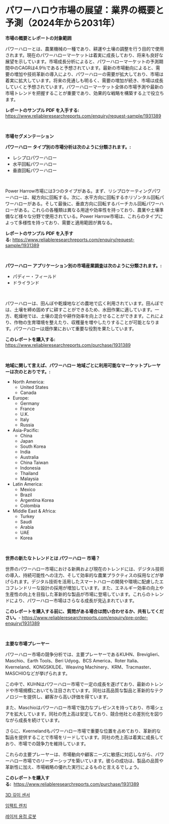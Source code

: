 <p><h1>パワーハロウ市場の展望：業界の概要と予測（2024年から2031年）</h1></p><p><strong>市場の概要とレポートの対象範囲</strong></p>
<p><p>パワーハローとは、農業機械の一種であり、耕運や土壌の調整を行う目的で使用されます。現在のパワーハローマーケットは着実に成長しており、将来も良好な展望を示しています。市場成長分析によると、パワーハローマーケットの予測期間中のCAGRは4.9％であると予想されています。最新の市場動向によると、需要の増加や技術革新の導入により、パワーハローの需要が拡大しており、市場は着実に拡大しています。将来の見通しも明るく、需要の増加が続き、市場は成長していくと予想されています。パワーハローマーケット全体の市場予測や最新の市場トレンドを把握することが重要であり、効果的な戦略を構築する上で役立ちます。</p></p>
<p><strong>レポートのサンプル PDF を入手する:</strong> <a href="https://www.reliableresearchreports.com/enquiry/request-sample/1931389">https://www.reliableresearchreports.com/enquiry/request-sample/1931389</a></p>
<p>&nbsp;</p>
<p><strong>市場セグメンテーション</strong></p>
<p><strong>パワーハロー タイプ別の市場分析は次のように分類されます。:</strong></p>
<p><ul><li>レシプロパワーハロー</li><li>水平回転パワーハロー</li><li>垂直回転パワーハロー</li></ul></p>
<p>&nbsp;</p>
<p><p>Power Harrow市場には3つのタイプがある。まず、リシプロケーティングパワーハローは、縦方向に回転する。次に、水平方向に回転するホリゾンタル回転パワーハローがある。そして最後に、垂直方向に回転するバーチカル回転パワーハローがある。これらの各種類は異なる用途や効率性を持っており、農業や土壌準備など様々な分野で使用されている。Power Harrow市場は、これらのタイプによって多様性を持っており、需要と適用範囲が異なる。</p></p>
<p><strong>レポートのサンプル PDF を入手する:</strong>&nbsp;<a href="https://www.reliableresearchreports.com/enquiry/request-sample/1931389">https://www.reliableresearchreports.com/enquiry/request-sample/1931389</a></p>
<p>&nbsp;</p>
<p><strong> パワーハロー アプリケーション別の市場産業調査は次のように分類されます。:</strong></p>
<p><ul><li>パディー・フィールド</li><li>ドライランド</li></ul></p>
<p>&nbsp;</p>
<p><p>パワーハローは、田んぼや乾燥地などの農地で広く利用されています。田んぼでは、土壌を締め固めずに耕すことができるため、水田作業に適しています。一方、乾燥地では、土壌の混合や耕作効率を向上させることができます。これにより、作物の生育環境を整えたり、収穫量を増やしたりすることが可能となります。パワーハローは畑作業において重要な役割を果たしています。</p></p>
<p><strong>このレポートを購入する:</strong>&nbsp; <a href="https://www.reliableresearchreports.com/purchase/1931389">https://www.reliableresearchreports.com/purchase/1931389</a></p>
<p>&nbsp;</p>
<p><strong>地域に関して言えば、パワーハロー 地域ごとに利用可能なマーケットプレーヤーは次のとおりです。:</strong></p>
<p><ul>
    <li>
        North America:
        <ul>
            <li>United States</li>
            <li>Canada</li>
        </ul>
    </li>
    <li>
        Europe:
        <ul>
            <li>Germany</li>
            <li>France</li>
            <li>U.K.</li>
            <li>Italy</li>
            <li>Russia</li>
        </ul>
    </li>
    <li>
        Asia-Pacific:
        <ul>
            <li>China</li>
            <li>Japan</li>
            <li>South Korea</li>
            <li>India</li>
            <li>Australia</li>
            <li>China Taiwan</li>
            <li>Indonesia</li>
            <li>Thailand</li>
            <li>Malaysia</li>
        </ul>
    </li>
    <li>
        Latin America:
        <ul>
            <li>Mexico</li>
            <li>Brazil</li>
            <li>Argentina Korea</li>
            <li>Colombia</li>
        </ul>
    </li>
    <li>
        Middle East & Africa:
        <ul>
            <li>Turkey</li>
            <li>Saudi</li>
            <li>Arabia</li>
            <li>UAE</li>
            <li>Korea</li>
        </ul>
    </li>
    </ul></p>
<p>&nbsp;</p>
<p><strong>世界の新たなトレンドとは パワーハロー 市場？</strong></p>
<p><p>世界のパワーハロー市場における新興および現在のトレンドには、デジタル技術の導入、持続可能性への注力、そして効率的な農業プラクティスの採用などが挙げられます。デジタル技術を活用したスマートハローの開発や環境に配慮したエコフレンドリーな設計の採用が増加しています。また、エネルギー効率の向上や生産性の向上を目指した革新的な製品が市場に登場しています。これらのトレンドにより、パワーハロー市場はさらなる成長が見込まれています。</p></p>
<p><strong>このレポートを購入する前に、質問がある場合は問い合わせるか、共有してください。</strong>- <a href="https://www.reliableresearchreports.com/enquiry/pre-order-enquiry/1931389">https://www.reliableresearchreports.com/enquiry/pre-order-enquiry/1931389</a></p>
<p>&nbsp;</p>
<p><strong>主要な市場プレーヤー</strong></p>
<p><p>パワーハロー市場の競争分析では、主要プレーヤーであるKUHN、Breviglieri、Maschio、Earth Tools、Beri Udyog、BCS America、Roter Italia、Kverneland、KONGSKILDE、Weaving Machinery、KRM、Tracmaster、MASCHIOなどが挙げられます。</p><p>この中で、KUHNはパワーハロー市場で一定の成長を遂げており、最新のトレンドや市場規模においても注目されています。同社は高品質な製品と革新的なテクノロジーを提供し、顧客から高い評価を得ています。</p><p>また、Maschioはパワーハロー市場で強力なプレゼンスを持っており、市場シェアを拡大しています。同社の売上高は安定しており、競合他社との差別化を図りながら成長を続けています。</p><p>さらに、Kvernelandもパワーハロー市場で重要な位置を占めており、革新的な製品を提供することで市場をリードしています。同社の売上高は着実に成長しており、市場での競争力を維持しています。</p><p>これらの主要プレーヤーは、市場動向や顧客ニーズに敏感に対応しながら、パワーハロー市場でのリーダーシップを築いています。彼らの成功は、製品の品質や革新性に加え、市場戦略の優れた実行によるものと言えるでしょう。</p></p>
<p><strong>このレポートを購入する:</strong>&nbsp;&nbsp;<a href="https://www.reliableresearchreports.com/purchase/1931389">https://www.reliableresearchreports.com/purchase/1931389</a></p>
<p><p><a href="https://github.com/royErdmtyan906778/Market-Research-Report-List-1/blob/main/10172746426.md">3D 깊이 센서</a></p><p><a href="https://github.com/Maeennan456456/Market-Research-Report-List-1/blob/main/81057326425.md">임팩트 렌치</a></p><p><a href="https://github.com/vsap75a286l/Market-Research-Report-List-1/blob/main/64899876424.md">레이저 용접 로봇</a></p></p>